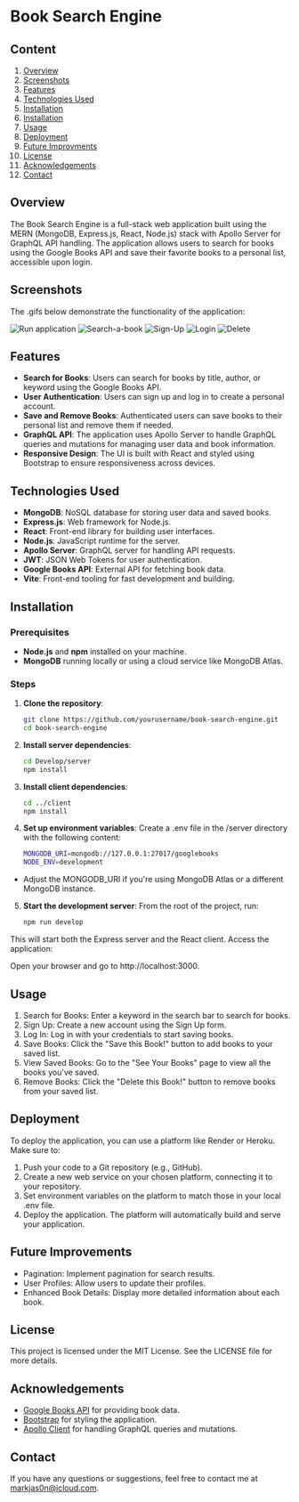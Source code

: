 # Book Search Engine

## Content
1. [Overview](#overview)
2. [Screenshots](#screenshots)
3. [Features](#features)
4. [Technologies Used](#technologies-used)
5. [Installation](#installation)
6. [Installation](#installation)
7. [Usage](#usage)
8. [Deployment](#deployment)
9. [Future Improvments](#future-improvements)
10. [License](#license)
11. [Acknowledgements](#acknowledgements)
12. [Contact](#contact)

## Overview

The Book Search Engine is a full-stack web application built using the MERN (MongoDB, Express.js, React, Node.js) stack with Apollo Server for GraphQL API handling. The application allows users to search for books using the Google Books API and save their favorite books to a personal list, accessible upon login.

## Screenshots
The .gifs below demonstrate the functionality of the application:

![Run application](Develop/client/assets/images/start.gif)
![Search-a-book](Develop/client/assets/images/search.gif)
![Sign-Up](Develop/client/assets/images/signup.gif)
![Login](Develop/client/assets/images/login.gif)
![Delete](Develop/client/assets/images/delte.gif)

## Features

- **Search for Books**: Users can search for books by title, author, or keyword using the Google Books API.
- **User Authentication**: Users can sign up and log in to create a personal account.
- **Save and Remove Books**: Authenticated users can save books to their personal list and remove them if needed.
- **GraphQL API**: The application uses Apollo Server to handle GraphQL queries and mutations for managing user data and book information.
- **Responsive Design**: The UI is built with React and styled using Bootstrap to ensure responsiveness across devices.

## Technologies Used

- **MongoDB**: NoSQL database for storing user data and saved books.
- **Express.js**: Web framework for Node.js.
- **React**: Front-end library for building user interfaces.
- **Node.js**: JavaScript runtime for the server.
- **Apollo Server**: GraphQL server for handling API requests.
- **JWT**: JSON Web Tokens for user authentication.
- **Google Books API**: External API for fetching book data.
- **Vite**: Front-end tooling for fast development and building.

## Installation

### Prerequisites

- **Node.js** and **npm** installed on your machine.
- **MongoDB** running locally or using a cloud service like MongoDB Atlas.

### Steps

1. **Clone the repository**:

   ```bash
   git clone https://github.com/yourusername/book-search-engine.git      
   cd book-search-engine 
   ``` 
2. **Install server dependencies**:
    ```bash
    cd Develop/server
    npm install
    ``` 
3. **Install client dependencies**:
    ```bash
    cd ../client
    npm install
4. **Set up environment variables**:
Create a .env file in the /server directory with the following content:
    ``` bash
    MONGODB_URI=mongodb://127.0.0.1:27017/googlebooks
    NODE_ENV=development
- Adjust the MONGODB_URI if you're using MongoDB Atlas or a different MongoDB instance.

5. **Start the development server**:
From the root of the project, run:
    ``` bash
    npm run develop

This will start both the Express server and the React client.
Access the application:

Open your browser and go to http://localhost:3000.
## Usage

1. Search for Books: Enter a keyword in the search bar to search for books.
2. Sign Up: Create a new account using the Sign Up form.
3. Log In: Log in with your credentials to start saving books.
4. Save Books: Click the "Save this Book!" button to add books to your saved list.
5. View Saved Books: Go to the "See Your Books" page to view all the books you've saved.
6. Remove Books: Click the "Delete this Book!" button to remove books from your saved list.

## Deployment
To deploy the application, you can use a platform like Render or Heroku. Make sure to:

1. Push your code to a Git repository (e.g., GitHub).
2. Create a new web service on your chosen platform, connecting it to your repository.
3. Set environment variables on the platform to match those in your local .env file.
4. Deploy the application. The platform will automatically build and serve your application.
## Future Improvements
- Pagination: Implement pagination for search results.
- User Profiles: Allow users to update their profiles.
- Enhanced Book Details: Display more detailed information about each book.

## License

This project is licensed under the MIT License. See the LICENSE file for more details.



## Acknowledgements
- [Google Books API]() for providing book data.
- [Bootstrap]() for styling the application.
- [Apollo Client]() for handling GraphQL queries and mutations.

## Contact

If you have any questions or suggestions, feel free to contact me at [markjas0n@icloud.com](markjas0n@icloud.com).